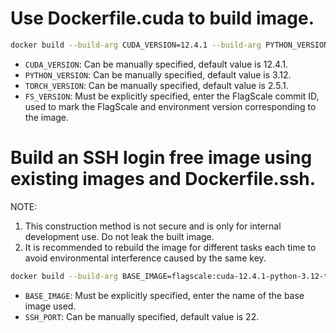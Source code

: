 # Use Dockerfile.cuda to build image.

```bash
docker build --build-arg CUDA_VERSION=12.4.1 --build-arg PYTHON_VERSION=3.12 --build-arg TORCH_VERSION=2.5.1 --build-arg FS_VERSION=${commit id} -f Dockerfile.cuda -t flagscale:cuda-12.4.1-python-3.12-torch-2.5.1-commit-${commit id} .
```

* `CUDA_VERSION`: Can be manually specified, default value is 12.4.1.
* `PYTHON_VERSION`: Can be manually specified, default value is 3.12.
* `TORCH_VERSION`: Can be manually specified, default value is 2.5.1.
* `FS_VERSION`: Must be explicitly specified, enter the FlagScale commit ID, used to mark the FlagScale and environment version corresponding to the image.

# Build an SSH login free image using existing images and Dockerfile.ssh.
NOTE:
   1. This construction method is not secure and is only for internal development use. Do not leak the built image.
   2. It is recommended to rebuild the image for different tasks each time to avoid environmental interference caused by the same key.

```bash
docker build --build-arg BASE_IMAGE=flagscale:cuda-12.4.1-python-3.12-torch-2.5.1-commit-${commit id} --build-arg SSH_PORT=22 -f Dockerfile.ssh -t flagscale:cuda-12.4.1-python-3.12-torch-2.5.1-commit-${commit id}-ssh .
```

* `BASE_IMAGE`: Must be explicitly specified, enter the name of the base image used.
* `SSH_PORT`: Can be manually specified, default value is 22.
